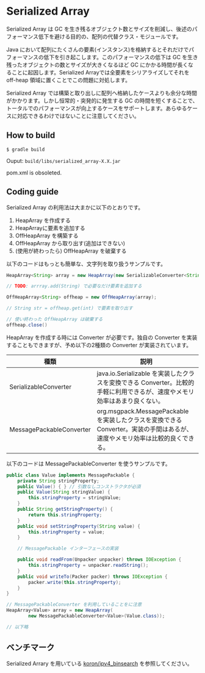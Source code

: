 # Serialized Array

Serialized Array は GC を生き残るオブジェクト数とサイズを削減し、後述のパフォーマンス低下を避ける目的の、配列の代替クラス・モジュールです。

Java において配列にたくさんの要素(インスタンス)を格納するとそれだけでパフォーマンスの低下を引き起こします。このパフォーマンスの低下は GC を生き残ったオブジェクトの数とサイズが大きくなるほど GC にかかる時間が長くなることに起因します。Serialized Arrayでは全要素をシリアライズしてそれを off-heap 領域に置くことでこの問題に対処します。

Serialized Array では構築と取り出しに配列へ格納したケースよりも余分な時間がかかります。しかし恒常的・突発的に発生する GC の時間を短くすることで、トータルでのパフォーマンスが向上するケースをサポートします。あらゆるケースに対応できるわけではないことに注意してください。

## How to build

    $ gradle build

Ouput: `build/libs/serialized_array-X.X.jar`

pom.xml is obsoleted.

## Coding guide

Serialized Array の利用法は大まかに以下のとおりです。

1.  HeapArray を作成する
2.  HeapArrayに要素を追加する
3.  OffHeapArray を構築する
4.  OffHeapArray から取り出す(追加はできない)
5.  (使用が終わったら) OffHeapArray を破棄する

以下のコードはもっとも簡単な、文字列を取り扱うサンプルです。

```java
HeapArray<String> array = new HeapArray(new SerializableConverter<String>());

// TODO: arrray.add(String) で必要なだけ要素を追加する

OffHeapArray<String> offheap = new OffHeapArray(array);

// String str = offheap.get(int) で要素を取り出す

// 使い終わった OffHeapArray は破棄する
offheap.close()
```

HeapArray を作成する時には Converter が必要です。独自の Converter を実装することもできますが、予め以下の2種類の Converter が実装されています。

種類                     | 説明
-------------------------|------
SerializableConverter    | java.io.Serializable を実装したクラスを変換できる Converter。比較的手軽に利用できるが、速度やメモリ効率はあまり良くない。
MessagePackableConverter | org.msgpack.MessagePackable を実装したクラスを変換できる Converter。実装の手間はあるが、速度やメモリ効率は比較的良くできる。

以下のコードは MessagePackableConverter を使うサンプルです。

```java
public class Value implements MessagePackable {
    private String stringProperty;
    public Value() { } // 引数なしコンストラクタが必須
    public Value(String stringValue) {
        this.stringProperty = stringValue;
    }
    public String getStringProperty() {
        return this.stringProperty;
    }
    public void setStringProperty(String value) {
        this.stringProperty = value;
    }

    // MessagePackable インターフェースの実装

    public void readFrom(Unpacker unpacker) throws IOException {
        this.stringProperty = unpacker.readString();
    }
    public void writeTo(Packer packer) throws IOException {
        packer.write(this.stringProperty);
    }
}

// MessagePackableConverter を利用していることをに注意
HeapArray<Value> array = new HeapArray(
        new MessagePackableConverter<Value>(Value.class));

// 以下略
```

## ベンチマーク

Serialized Arrary を用いている [koron/ipv4\_binsearch](https://github.com/koron/ipv4_binsearch#%E3%83%99%E3%83%B3%E3%83%81%E3%83%9E%E3%83%BC%E3%82%AF) を参照してください。
